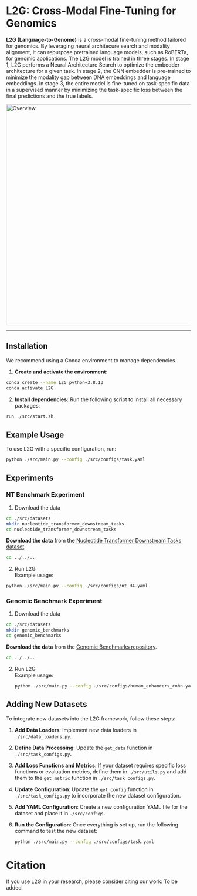 # L2G: Cross-Modal Fine-Tuning for Genomics
**L2G (Language-to-Genome)** is a cross-modal fine-tuning method tailored for genomics. By leveraging neural architecure search and modality alignment, it can repurpose pretrained language models, such as RoBERTa, for genomic applications. The L2G model is trained
in three stages. In stage 1, L2G performs a Neural Architecture Search to optimize the embedder architecture for a given task. In stage 2, the CNN embedder is pre-trained to minimize the modality gap between DNA embeddings and language embeddings. In stage 3, the entire model is fine-tuned on task-specific data in a supervised manner by minimizing the task-specific loss between the final predictions and the true labels.

<img src="https://github.com/user-attachments/assets/a28e4acf-dd07-490b-a1e2-8f06fd2b19df" alt="Overview" width="600"/>

---

## Installation
We recommend using a Conda environment to manage dependencies.

1. **Create and activate the environment:**
```bash
conda create --name L2G python=3.8.13
conda activate L2G
```

2. **Install dependencies:**
   Run the following script to install all necessary packages:
```bash
run ./src/start.sh
```


## Example Usage

To use L2G with a specific configuration, run:
```bash
python ./src/main.py --config ./src/configs/task.yaml
```

## Experiments

### NT Benchmark Experiment

1. Download the data

```bash
cd ./src/datasets
mkdir nucleotide_transformer_downstream_tasks
cd nucleotide_transformer_downstream_tasks
```
 **Download the data** from the [Nucleotide Transformer Downstream Tasks dataset](https://huggingface.co/datasets/InstaDeepAI/nucleotide_transformer_downstream_tasks).

```bash
cd ../../..
```
 
2. Run L2G  
Example usage:
```bash
python ./src/main.py --config ./src/configs/nt_H4.yaml
```


### Genomic Benchmark Experiment

1. Download the data

```bash
cd ./src/datasets
mkdir genomic_benchmarks
cd genomic_benchmarks
```
 **Download the data** from the [Genomic Benchmarks repository](https://github.com/ML-Bioinfo-CEITEC/genomic_benchmarks?tab=readme-ov-file).

```bash
cd ../../..
```
 
2. Run L2G  
   Example usage:
   ```bash
   python ./src/main.py --config ./src/configs/human_enhancers_cohn.yaml
   ```

## Adding New Datasets

To integrate new datasets into the L2G framework, follow these steps:

1. **Add Data Loaders**: Implement new data loaders in `./src/data_loaders.py`.
2. **Define Data Processing**: Update the `get_data` function in `./src/task_configs.py`.
3. **Add Loss Functions and Metrics**: If your dataset requires specific loss functions or evaluation metrics, define them in `./src/utils.py` and add them to the `get_metric` function in `./src/task_configs.py`.
4. **Update Configuration**: Update the `get_config` function in `./src/task_configs.py` to incorporate the new dataset configuration.
5. **Add YAML Configuration**: Create a new configuration YAML file for the dataset and place it in `./src/configs`.
6. **Run the Configuration**: Once everything is set up, run the following command to test the new dataset:

   ```bash
   python ./src/main.py --config ./src/configs/task.yaml
   ```

# Citation

If you use L2G in your research, please consider citing our work:
 To be added

